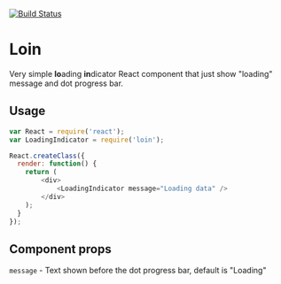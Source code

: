 [![Build Status](https://travis-ci.org/horaklukas/loin.svg)](https://travis-ci.org/horaklukas/loin)

Loin
====

Very simple **lo**ading **in**dicator React component that just show "loading" message and dot progress bar.

Usage
-----

```javascript
var React = require('react');
var LoadingIndicator = require('loin');

React.createClass({
  render: function() {
  	return (
  		<div>
  			<LoadingIndicator message="Loading data" />
  		</div>
  	);
  }
});
```

Component props
---------------

`message` - Text shown before the dot progress bar, default is "Loading"